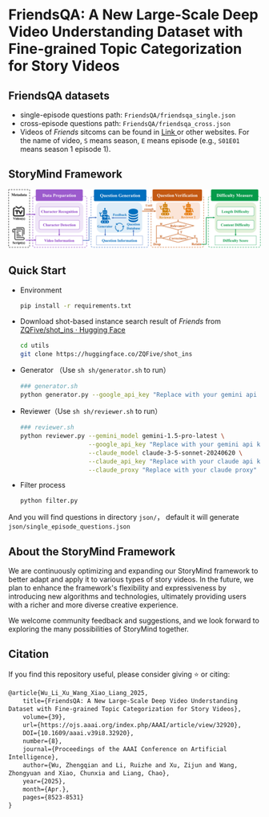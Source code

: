 # FriendsQA: A New Large-Scale Deep Video Understanding Dataset with Fine-grained Topic Categorization for Story Videos



## FriendsQA datasets

- single-episode questions path: `FriendsQA/friendsqa_single.json`
- cross-episode questions path: `FriendsQA/friendsqa_cross.json`
- Videos of $\textit{Friends}$ sitcoms can be found in [Link ](https://www.amazon.com/Friends-The-Complete-First-Season/dp/B000N8GL34) or other websites. For the name of video, `S` means season, `E` means episode (e.g., `S01E01` means season 1 episode 1).



## StoryMind Framework

![图片名称](./assets/framework.png)



## Quick Start

- Environment

  ```bash
  pip install -r requirements.txt
  ```

- Download shot-based instance search result of *Friends* from [ZQFive/shot_ins · Hugging Face](https://huggingface.co/ZQFive/shot_ins) 

  ```bash
  cd utils
  git clone https://huggingface.co/ZQFive/shot_ins
  ```

- Generator （Use `sh sh/generator.sh` to run）

  ```bash
  ### generator.sh
  python generator.py --google_api_key "Replace with your gemini api key" --num_workers 1  --worker 0  --begin 0  --end 250 
  ```

- Reviewer（Use `sh sh/reviewer.sh` to run）

  ```bash
  ### reviewer.sh
  python reviewer.py --gemini_model gemini-1.5-pro-latest \
                     --google_api_key "Replace with your gemini api key" \
                     --claude_model claude-3-5-sonnet-20240620 \
                     --claude_api_key "Replace with your claude api key" \
                     --claude_proxy "Replace with your claude proxy"
  ```

- Filter process

  ```bash
  python filter.py
  ```

And you will find questions in directory `json/`， default it will generate `json/single_episode_questions.json`



## About the StoryMind Framework

We are continuously optimizing and expanding our StoryMind framework to better adapt and apply it to various types of story videos. In the future, we plan to enhance the framework's flexibility and expressiveness by introducing new algorithms and technologies, ultimately providing users with a richer and more diverse creative experience.

We welcome community feedback and suggestions, and we look forward to exploring the many possibilities of StoryMind together.



## Citation

If you find this repository useful, please consider giving ⭐ or citing:

```
@article{Wu_Li_Xu_Wang_Xiao_Liang_2025, 
    title={FriendsQA: A New Large-Scale Deep Video Understanding Dataset with Fine-grained Topic Categorization for Story Videos}, 
    volume={39}, 
    url={https://ojs.aaai.org/index.php/AAAI/article/view/32920}, 
    DOI={10.1609/aaai.v39i8.32920}, 
    number={8}, 
    journal={Proceedings of the AAAI Conference on Artificial Intelligence}, 
    author={Wu, Zhengqian and Li, Ruizhe and Xu, Zijun and Wang, Zhongyuan and Xiao, Chunxia and Liang, Chao}, 
    year={2025}, 
    month={Apr.}, 
    pages={8523-8531} 
}
```

